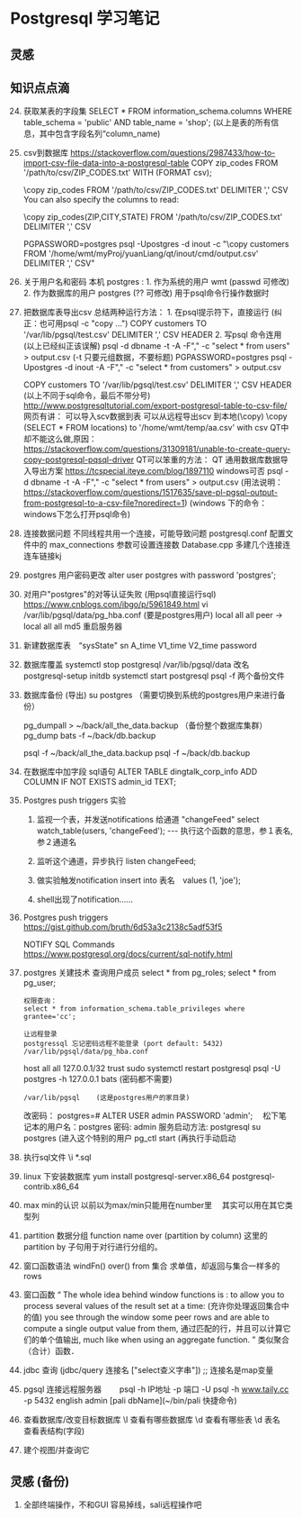 # Postgresql 学习笔记

## 灵感


## 知识点点滴
24. 获取某表的字段集
    SELECT * FROM information_schema.columns WHERE table_schema = 'public'  AND table_name = 'shop';
    (以上是表的所有信息，其中包含字段名列“column_name)

23. csv到数据库
    https://stackoverflow.com/questions/2987433/how-to-import-csv-file-data-into-a-postgresql-table
    COPY zip_codes FROM '/path/to/csv/ZIP_CODES.txt' WITH (FORMAT csv);

    \copy zip_codes FROM '/path/to/csv/ZIP_CODES.txt' DELIMITER ',' CSV
        You can also specify the columns to read:

    \copy zip_codes(ZIP,CITY,STATE) FROM '/path/to/csv/ZIP_CODES.txt' DELIMITER ',' CSV
    
       PGPASSWORD=postgres psql -Upostgres -d inout -c "\copy customers FROM '/home/wmt/myProj/yuanLiang/qt/inout/cmd/output.csv' DELIMITER ',' CSV"

22. 关于用户名和密码
    本机 postgres :
                1. 作为系统的用户
                    wmt (passwd 可修改)
                2. 作为数据库的用户
                    postgres (?? 可修改)
                    用于psql命令行操作数据时

21. 把数据库表导出csv
    总结两种运行方法：
        1. 在psql提示符下，直接运行  (纠正：也可用psql -c "copy ...")
            COPY customers TO '/var/lib/pgsql/test.csv' DELIMITER ',' CSV HEADER
        2. 写psql 命令连用   (以上已经纠正该误解)
            psql -d dbname -t -A -F"," -c "select * from users" > output.csv
            (-t 只要元组数据，不要标题)
            PGPASSWORD=postgres psql -Upostgres -d inout  -A -F"," -c "select * from customers" > output.csv

    COPY customers TO '/var/lib/pgsql/test.csv' DELIMITER ',' CSV HEADER
    (以上不同于sql命令，最后不带分号)
    http://www.postgresqltutorial.com/export-postgresql-table-to-csv-file/
    网页有讲：
        可以导入scv数据到表
        可以从远程导出scv 到本地(\copy)
        \copy (SELECT * FROM locations) to '/home/wmt/temp/aa.csv' with csv
    QT中却不能这么做,原因：https://stackoverflow.com/questions/31309181/unable-to-create-query-copy-postgresql-pqsql-driver
    QT可以笨重的方法： QT 通用数据库数据导入导出方案 https://tcspecial.iteye.com/blog/1897110
    windows可否 psql -d dbname -t -A -F"," -c "select * from users" > output.csv
        (用法说明：https://stackoverflow.com/questions/1517635/save-pl-pgsql-output-from-postgresql-to-a-csv-file?noredirect=1)
        (windows 下的命令：windows下怎么打开psql命令)

20. 连接数据问题
    不同线程共用一个连接，可能导致问题
    postgresql.conf 配置文件中的 max_connections 参数可设置连接数
    Database.cpp 多建几个连接连连车链接kj

19. postgres 用户密码更改
    alter user postgres with password 'postgres';

18. 对用户"postgres"的对等认证失败 (用psql直接运行sql)
    https://www.cnblogs.com/ibgo/p/5961849.html
    vi    /var/lib/pgsql/data/pg_hba.conf (要是postgres用户)
    local all all peer -> local all all md5
    重启服务器

17. 新建数据库表　“sysState"
    sn A_time V1_time V2_time password

16. 数据库覆盖
    systemctl stop postgresql
    /var/lib/pgsql/data 改名
    postgresql-setup initdb
    systemctl start postgresql
    psql -f 两个备份文件 

15. 数据库备份 (导出)
    su postgres （需要切换到系统的postgres用户来进行备份）

    pg_dumpall > ~/back/all_the_data.backup （备份整个数据库集群）
    pg_dump bats -f ~/back/db.backup

    psql -f ~/back/all_the_data.backup 
    psql -f ~/back/db.backup 



14. 在数据库中加字段 sql语句
    ALTER TABLE dingtalk_corp_info ADD COLUMN IF NOT EXISTS admin_id TEXT;

13. Postgres push triggers 实验
    1. 监视一个表，并发送notifications 给通道 "changeFeed" 
        select watch_table(users, 'changeFeed');
        --- 执行这个函数的意思，参１表名, 参２通道名

    2. 监听这个通道，异步执行
        listen changeFeed;

    3. 做实验触发notification
        insert into 表名　values (1, 'joe');

    4. shell出现了notification...... 

12. Postgres push triggers 
    https://gist.github.com/bruth/6d53a3c2138c5adf53f5

    NOTIFY SQL Commands   
    https://www.postgresql.org/docs/current/sql-notify.html

11. postgres 关建技术
        查询用户成员
        select * from pg_roles;
        select * from pg_user;

        权限查询：
        select * from information_schema.table_privileges where grantee='cc';

        让远程登录
        postgressql 忘记密码远程不能登录 (port default: 5432)
        /var/lib/pgsql/data/pg_hba.conf
       host    all all 127.0.0.1/32 trust
             sudo systemctl restart postgresql
              psql -U postgres -h 127.0.0.1 bats (密码都不需要)

        /var/lib/pgsql    (这是postgres用户的家目录)

     改密码：
    postgres=# ALTER USER admin PASSWORD 'admin';
   　松下笔记本的用户名：postgres
                密码: admin
    服务启动方法: postgresql
    su postgres   (进入这个特别的用户
    pg_ctl start  (再执行手动启动


10.  执行sql文件
    \i *.sql
    
9. linux 下安装数据库
   yum install postgresql-server.x86_64 postgresql-contrib.x86_64 
       
8. max min的认识
  以前以为max/min只能用在number里
　其实可以用在其它类型列


7. partition 数据分组 
 function name over (partition by column)   这里的partition by 子句用于对行进行分组的。

6. 窗口函数语法
windFn() over() from 集合
求单值，却返回与集合一样多的rows
	
5. 窗口函数
“ The whole idea behind window functions is :
to allow you to process several values of the result set at a time:
(充许你处理返回集合中的值)
 you see through the window some peer rows and are able to compute a single output value from them, 
通过匹配的行，并且可以计算它们的单个值输出,
much like when using an aggregate function. ”
类似聚合（合计）函数．

4. jdbc 查询
	(jdbc/query 连接名 ["select查义字串"]) ;; 连接名是map变量

1. pgsql 连接远程服务器
　　psql -h IP地址 -p 端口  -U 
    psql -h www.taily.cc -p 5432 english admin
    [pali dbName](~/bin/pali 快捷命令)

2. 查看数据库/改变目标数据库
	\l 查看有哪些数据库
	\d 查看有哪些表
	\d 表名　查看表结构(字段)
3. 建个视图/并查询它

## 灵感 (备份)
1. 全部终端操作，不和GUI 
	容易掉线，sali远程操作吧

